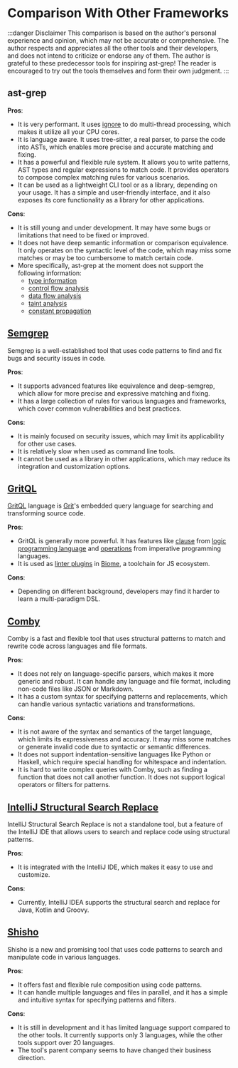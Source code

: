 # Comparison With Other Frameworks

:::danger Disclaimer
This comparison is based on the author's personal experience and opinion, which may not be accurate or comprehensive.
The author respects and appreciates all the other tools and their developers, and does not intend to criticize or endorse any of them.
The author is grateful to these predecessor tools for inspiring ast-grep! The reader is encouraged to try out the tools themselves and form their own judgment.
:::

## ast-grep

**Pros**:
* It is very performant. It uses [ignore](https://docs.rs/ignore/latest/ignore/) to do multi-thread processing, which makes it utilize all your CPU cores.
* It is language aware. It uses tree-sitter, a real parser, to parse the code into ASTs, which enables more precise and accurate matching and fixing.
* It has a powerful and flexible rule system. It allows you to write patterns, AST types and regular expressions to match code. It provides operators to compose complex matching rules for various scenarios.
* It can be used as a lightweight CLI tool or as a library, depending on your usage. It has a simple and user-friendly interface, and it also exposes its core functionality as a library for other applications.

**Cons**:
* It is still young and under development. It may have some bugs or limitations that need to be fixed or improved.
* It does not have deep semantic information or comparison equivalence. It only operates on the syntactic level of the code, which may miss some matches or may be too cumbersome to match certain code.
* More specifically, ast-grep at the moment does not support the following information:
  * [type information](https://semgrep.dev/docs/writing-rules/pattern-syntax#typed-metavariables)
  * [control flow analysis](https://en.wikipedia.org/wiki/Control-flow_analysis)
  * [data flow analysis](https://en.wikipedia.org/wiki/Data-flow_analysis)
  * [taint analysis](https://semgrep.dev/docs/writing-rules/data-flow/taint-mode)
  * [constant propagation](https://semgrep.dev/docs/writing-rules/data-flow/constant-propagation)

## [Semgrep](https://semgrep.dev/)

Semgrep is a well-established tool that uses code patterns to find and fix bugs and security issues in code.

**Pros**:
* It supports advanced features like equivalence and deep-semgrep, which allow for more precise and expressive matching and fixing.
* It has a large collection of rules for various languages and frameworks, which cover common vulnerabilities and best practices.

**Cons**:
* It is mainly focused on security issues, which may limit its applicability for other use cases.
* It is relatively slow when used as command line tools.
* It cannot be used as a library in other applications, which may reduce its integration and customization options.

## [GritQL](https://about.grit.io/)

[GritQL](https://docs.grit.io/language/overview) language is [Grit](https://docs.grit.io/)'s embedded query language for searching and transforming source code.

**Pros**:

* GritQL is generally more powerful. It has features like [clause](https://docs.grit.io/language/modifiers) from [logic programming language](https://en.wikipedia.org/wiki/Logic_programming#:~:text=A%20logic%20program%20is%20a,Programming%20(ASP)%20and%20Datalog.) and [operations](https://docs.grit.io/language/conditions#match-condition) from imperative programming languages.
* It is used as [linter plugins](https://biomejs.dev/linter/plugins/) in [Biome](https://biomejs.dev/), a toolchain for JS ecosystem.

**Cons**:
* Depending on different background, developers may find it harder to learn a multi-paradigm DSL.

## [Comby](https://comby.dev/)

Comby is a fast and flexible tool that uses structural patterns to match and rewrite code across languages and file formats.

**Pros**:
* It does not rely on language-specific parsers, which makes it more generic and robust. It can handle any language and file format, including non-code files like JSON or Markdown.
* It has a custom syntax for specifying patterns and replacements, which can handle various syntactic variations and transformations.


**Cons**:
* It is not aware of the syntax and semantics of the target language, which limits its expressiveness and accuracy. It may miss some matches or generate invalid code due to syntactic or semantic differences.
* It does not support indentation-sensitive languages like Python or Haskell, which require special handling for whitespace and indentation.
* It is hard to write complex queries with Comby, such as finding a function that does not call another function. It does not support logical operators or filters for patterns.

## [IntelliJ Structural Search Replace](https://www.jetbrains.com/help/idea/structural-search-and-replace.html)

IntelliJ Structural Search Replace is not a standalone tool, but a feature of the IntelliJ IDE that allows users to search and replace code using structural patterns.

**Pros**:
* It is integrated with the IntelliJ IDE, which makes it easy to use and customize.

**Cons**:
* Currently, IntelliJ IDEA supports the structural search and replace for Java, Kotlin and Groovy.

## [Shisho](https://docs.shisho.dev/shisho)
Shisho is a new and promising tool that uses code patterns to search and manipulate code in various languages.

**Pros**:
* It offers fast and flexible rule composition using code patterns.
* It can handle multiple languages and files in parallel, and it has a simple and intuitive syntax for specifying patterns and filters.

**Cons**:
* It is still in development and it has limited language support compared to the other tools.
It currently supports only 3 languages, while the other tools support over 20 languages.
* The tool's parent company seems to have changed their business direction.
